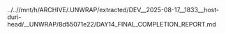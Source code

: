 ../..//mnt/h/ARCHIVE/.UNWRAP/extracted/DEV__2025-08-17__1833__host-duri-head/__UNWRAP/8d55071e22/DAY14_FINAL_COMPLETION_REPORT.md